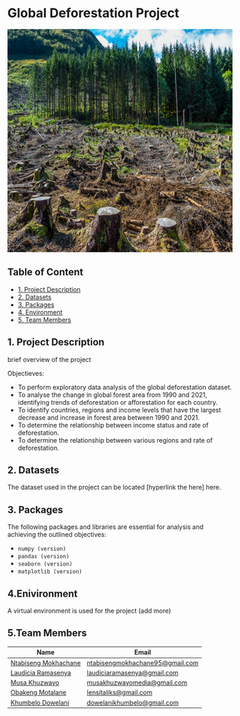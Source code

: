 # Global Deforestation Project

<div id="Deforestation_image", align="center">

  <img src="Deforestation_image.jpg" width="700" height="500" alt=""/>

</div>


## Table of Content

* [1. Project Description](#project-description)
* [2. Datasets](#dataset)
* [3. Packages](#packages)
* [4. Environment](#environment)
* [5. Team Members](#team-members)


## 1. Project Description <a class="anchor" id="project-description"></a>

brief overview of the project

Objectieves:
* To perform exploratory data analysis of the global deforestation dataset.
* To analyse the change in global forest area from 1990 and 2021, identifying trends of deforestation or afforestation for each country.
* To identify countries, regions and income levels that have the largest decrease and increase in forest area between 1990 and 2021.
* To determine the relationship between income status and rate of deforestation.
* To determine the relationship between various regions and rate of deforestation.


## 2. Datasets <a class="anchor" id="dataset"></a>

The dataset used in the project can be located [hyperlink the here] here.

## 3. Packages <a class="anchor" id="packages"></a>


The following packages and libraries are essential for analysis and achieving the outlined objectives:

+ `numpy (version)`
+ `pandas (version)`
+ `seaborn (version)`
+ `matplotlib (version)`


## 4.Enivironment <a class="anchor" id="environment"></a>


A virtual environment is used for the project (add more)

## 5.Team Members <a class="anchor" id="team-members"></a>

| Name                                                                                        |  Email              
|---------------------------------------------------------------------------------------------|--------------------             
| [Ntabiseng Mokhachane]()                                                                    | ntabisengmokhachane95@gmail.com
| [Laudicia Ramasenya]()                                                                      | laudiciaramasenya@gmail.com
| [Musa Khuzwayo]()                                                                           | musakhuzwayomedia@gmail.com
| [Obakeng Motalane]()                                                                        | lensitaliks@gmail.com
| [Khumbelo Dowelani]()                                                                       | dowelanikhumbelo@gmail.com

